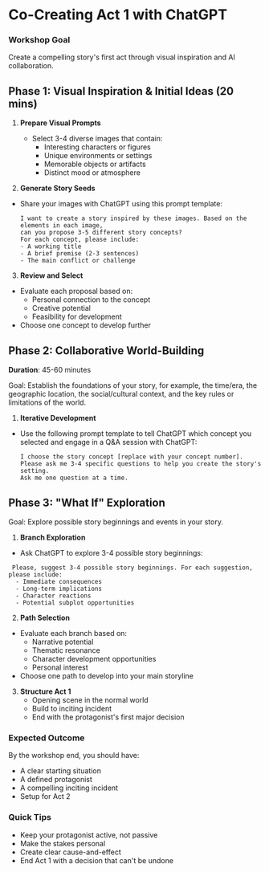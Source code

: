 # Co-Creating Act 1 with ChatGPT

### Workshop Goal
Create a compelling story's first act through visual inspiration and AI collaboration.

## Phase 1: Visual Inspiration & Initial Ideas (20 mins)
1. **Prepare Visual Prompts**
   - Select 3-4 diverse images that contain:
     - Interesting characters or figures
     - Unique environments or settings
     - Memorable objects or artifacts
     - Distinct mood or atmosphere

2. **Generate Story Seeds**
- Share your images with ChatGPT using this prompt template:
  ```
  I want to create a story inspired by these images. Based on the elements in each image,
  can you propose 3-5 different story concepts?
  For each concept, please include:
  - A working title
  - A brief premise (2-3 sentences)
  - The main conflict or challenge
  ```

3. **Review and Select**
  - Evaluate each proposal based on:
    - Personal connection to the concept
    - Creative potential
    - Feasibility for development
  - Choose one concept to develop further

## Phase 2: Collaborative World-Building
**Duration**: 45-60 minutes

Goal: Establish the foundations of your story, for example, the time/era, the geographic location, the social/cultural context, and the key rules or limitations of the world.

1. **Iterative Development**

  - Use the following prompt template to tell ChatGPT which concept you selected and engage in a Q&A session with ChatGPT:
    ```
    I choose the story concept [replace with your concept number].
    Please ask me 3-4 specific questions to help you create the story's setting.
    Ask me one question at a time.
    ```

## Phase 3: "What If" Exploration

Goal: Explore possible story beginnings and events in your story.
 
1. **Branch Exploration**
 - Ask ChatGPT to explore 3-4 possible story beginnings:

 ```
  Please, suggest 3-4 possible story beginnings. For each suggestion, please include:
   - Immediate consequences
   - Long-term implications
   - Character reactions
   - Potential subplot opportunities
  ```

2. **Path Selection**
 - Evaluate each branch based on:
   - Narrative potential
   - Thematic resonance
   - Character development opportunities
   - Personal interest
 - Choose one path to develop into your main storyline

3. **Structure Act 1**
   - Opening scene in the normal world
   - Build to inciting incident
   - End with the protagonist's first major decision

### Expected Outcome
By the workshop end, you should have:
- A clear starting situation
- A defined protagonist
- A compelling inciting incident
- Setup for Act 2

### Quick Tips
- Keep your protagonist active, not passive
- Make the stakes personal
- Create clear cause-and-effect
- End Act 1 with a decision that can't be undone
